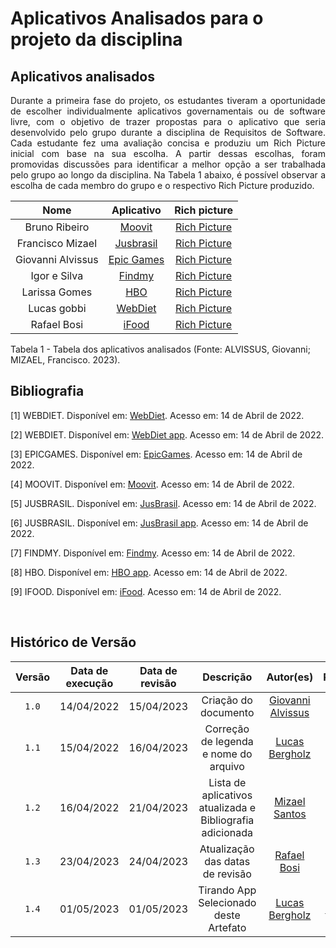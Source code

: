 # Aplicativos Analisados para o projeto da disciplina

## Aplicativos analisados

<div style="text-align: justify;"> <p> Durante a primeira fase do projeto, os estudantes tiveram a oportunidade de escolher individualmente aplicativos governamentais ou de software livre, com o objetivo de trazer propostas para o aplicativo que seria desenvolvido pelo grupo durante a disciplina de Requisitos de Software. Cada estudante fez uma avaliação concisa e produziu um Rich Picture inicial com base na sua escolha. A partir dessas escolhas, foram promovidas discussões para identificar a melhor opção a ser trabalhada pelo grupo ao longo da disciplina. Na Tabela 1 abaixo, é possível observar a escolha de cada membro do grupo e o respectivo Rich Picture produzido. </p> </div>

| Nome              | Aplicativo                                         | Rich picture     |
| :-------------:   | :------------------------------------------------: | :--------------: |
| Bruno Ribeiro     | [Moovit](https://play.google.com/store/apps/details?id=com.tranzmate) | [Rich Picture](https://github.com/Requisitos-de-Software/2023.1-WebDiet/blob/master/docs/img/rich-picture_moovit.png)  |
| Francisco Mizael  | [Jusbrasil](https://play.google.com/store/apps/details?id=com.jusbrasil.lawsuit) | [Rich Picture](https://github.com/Requisitos-de-Software/2023.1-WebDiet/blob/master/docs/img/rich-picture_jusbrasil.png)  |
| Giovanni Alvissus | [Epic Games](https://store.epicgames.com/pt-BR/discover/apps) | [Rich Picture](https://github.com/Requisitos-de-Software/2023.1-WebDiet/blob/master/docs/img/rich-picture_epic-games.jpeg)  | 
| Igor e Silva      | [Findmy](https://play.google.com/store/apps/details?id=com.google.android.apps.adm) | [Rich Picture](https://github.com/Requisitos-de-Software/2023.1-WebDiet/blob/master/docs/img/rich-picture_findmy.png) |
| Larissa Gomes     | [HBO](https://play.google.com/store/apps/details?id=com.hbo.hbonow&hl=pt_BR&gl=US) | [Rich Picture](https://github.com/Requisitos-de-Software/2023.1-WebDiet/blob/master/docs/img/rich-picture_hbo.jpeg)  |
| Lucas gobbi       | [WebDiet](https://play.google.com/store/apps/details?id=br.com.webdiet.webdiet&hl=en_US) | [Rich Picture](https://github.com/Requisitos-de-Software/2023.1-WebDiet/blob/master/docs/img/rich-picture_webdiet.png)  |
| Rafael Bosi       | [iFood](https://play.google.com/store/apps/details?id=br.com.brainweb.ifood&hl=pt_BR&gl=US) | [Rich Picture](https://github.com/Requisitos-de-Software/2023.1-WebDiet/blob/master/docs/img/rich-picture_ifood.png)  |

<div><p>Tabela 1 - Tabela dos aplicativos analisados (Fonte: ALVISSUS, Giovanni; MIZAEL, Francisco. 2023).</p></div>

<div style="text-align: center">

</div>

## Bibliografia

[1] WEBDIET. Disponível em: [WebDiet](https://webdiet.com.br/). Acesso em: 14 de Abril de 2022.

[2] WEBDIET. Disponível em: [WebDiet app](https://play.google.com/store/apps/details?id=br.com.webdiet.webdiet&hl=en_US). Acesso em: 14 de Abril de 2022.

[3] EPICGAMES. Disponível em: [EpicGames](https://www.epicgames.com/). Acesso em: 14 de Abril de 2022.

[4] MOOVIT. Disponível em: [Moovit](https://play.google.com/store/apps/details?id=com.tranzmate&hl=pt_BR&gl=US). Acesso em: 14 de Abril de 2022.

[5] JUSBRASIL. Disponível em: [JusBrasil](https://www.jusbrasil.com.br/). Acesso em: 14 de Abril de 2022.

[6] JUSBRASIL. Disponível em: [JusBrasil app](https://play.google.com/store/apps/details?id=com.jusbrasil.lawsuit&hl=pt_BR&gl=US). Acesso em: 14 de Abril de 2022.

[7] FINDMY. Disponível em: [Findmy](https://apps.apple.com/us/app/find-my/id1514844621). Acesso em: 14 de Abril de 2022.

[8] HBO. Disponível em: [HBO app](https://play.google.com/store/apps/details?id=com.hbo.hbonow&hl=pt_BR&gl=US). Acesso em: 14 de Abril de 2022.

[9] IFOOD. Disponível em: [iFood](https://play.google.com/store/apps/details?id=br.com.brainweb.ifood&hl=pt_BR&gl=US). Acesso em: 14 de Abril de 2022.

<br/>

## Histórico de Versão

| Versão | Data de execução | Data de revisão |  Descrição            | Autor(es)         | Revisor(es)  |
| :------: | :----------: | :--------: | :--------------------: | :-------------: | :----------: |
| `1.0`  | 14/04/2022 | 15/04/2023 | Criação do documento | [Giovanni Alvissus](https://github.com/giovanni1106) | [Igor Penha](https://github.com/igorpenhaa) |
| `1.1`  | 15/04/2022 | 16/04/2023 | Correção de legenda e nome do arquivo | [Lucas Bergholz](https://github.com/lucasbergholz) | [Igor Penha](https://github.com/igorpenhaa) |
| `1.2`  | 16/04/2022 | 21/04/2023 | Lista de aplicativos atualizada e Bibliografia adicionada | [Mizael Santos](https://github.com/frmiza) | [Igor Penha](https://github.com/igorpenhaa) |
| `1.3` | 23/04/2023 | 24/04/2023 | Atualização das datas de revisão | [Rafael Bosi](https://github.com/StrangeUnit28) | [Mizael Santos](https://github.com/frmiza) |
| `1.4` | 01/05/2023 | 01/05/2023 | Tirando App Selecionado deste Artefato | [Lucas Bergholz](https://github.com/lucasbergholz) | [Rafael Bosi](https://github.com/StrangeUnit28) |
